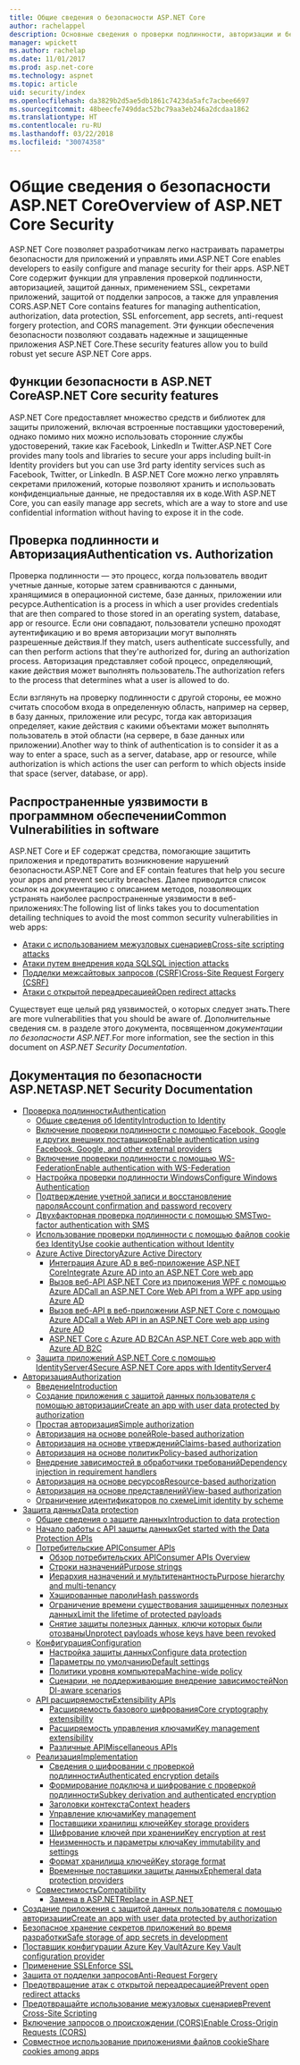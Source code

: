 ```yaml
---
title: Общие сведения о безопасности ASP.NET Core
author: rachelappel
description: Основные сведения о проверки подлинности, авторизации и безопасности в ASP.NET Core.
manager: wpickett
ms.author: rachelap
ms.date: 11/01/2017
ms.prod: asp.net-core
ms.technology: aspnet
ms.topic: article
uid: security/index
ms.openlocfilehash: da3829b2d5ae5db1861c7423da5afc7acbee6697
ms.sourcegitcommit: 48beecfe749ddac52bc79aa3eb246a2dcdaa1862
ms.translationtype: HT
ms.contentlocale: ru-RU
ms.lasthandoff: 03/22/2018
ms.locfileid: "30074358"
---
```

# <a name="overview-of-aspnet-core-security"></a><span data-ttu-id="32f29-103">Общие сведения о безопасности ASP.NET Core</span><span class="sxs-lookup"><span data-stu-id="32f29-103">Overview of ASP.NET Core Security</span></span>

<span data-ttu-id="32f29-104">ASP.NET Core позволяет разработчикам легко настраивать параметры безопасности для приложений и управлять ими.</span><span class="sxs-lookup"><span data-stu-id="32f29-104">ASP.NET Core enables developers to easily configure and manage security for their apps.</span></span> <span data-ttu-id="32f29-105">ASP.NET Core содержит функции для управления проверкой подлинности, авторизацией, защитой данных, применением SSL, секретами приложений, защитой от подделки запросов, а также для управления CORS.</span><span class="sxs-lookup"><span data-stu-id="32f29-105">ASP.NET Core contains features for managing authentication, authorization, data protection, SSL enforcement, app secrets, anti-request forgery protection, and CORS management.</span></span> <span data-ttu-id="32f29-106">Эти функции обеспечения безопасности позволяют создавать надежные и защищенные приложения ASP.NET Core.</span><span class="sxs-lookup"><span data-stu-id="32f29-106">These security features allow you to build robust yet secure ASP.NET Core apps.</span></span>

## <a name="aspnet-core-security-features"></a><span data-ttu-id="32f29-107">Функции безопасности в ASP.NET Core</span><span class="sxs-lookup"><span data-stu-id="32f29-107">ASP.NET Core security features</span></span>

<span data-ttu-id="32f29-108">ASP.NET Core предоставляет множество средств и библиотек для защиты приложений, включая встроенные поставщики удостоверений, однако помимо них можно использовать сторонние службы удостоверений, такие как Facebook, LinkedIn и Twitter.</span><span class="sxs-lookup"><span data-stu-id="32f29-108">ASP.NET Core provides many tools and libraries to secure your apps including built-in Identity providers but you can use 3rd party identity services such as Facebook, Twitter, or LinkedIn.</span></span> <span data-ttu-id="32f29-109">В ASP.NET Core можно легко управлять секретами приложений, которые позволяют хранить и использовать конфиденциальные данные, не предоставляя их в коде.</span><span class="sxs-lookup"><span data-stu-id="32f29-109">With ASP.NET Core, you can easily manage app secrets, which are a way to store and use confidential information without having to expose it in the code.</span></span>

## <a name="authentication-vs-authorization"></a><span data-ttu-id="32f29-110">Проверка подлинности и Авторизация</span><span class="sxs-lookup"><span data-stu-id="32f29-110">Authentication vs. Authorization</span></span>

<span data-ttu-id="32f29-111">Проверка подлинности — это процесс, когда пользователь вводит учетные данные, которые затем сравниваются с данными, хранящимися в операционной системе, базе данных, приложении или ресурсе.</span><span class="sxs-lookup"><span data-stu-id="32f29-111">Authentication is a process in which a user provides credentials that are then compared to those stored in an operating system, database, app or resource.</span></span> <span data-ttu-id="32f29-112">Если они совпадают, пользователи успешно проходят аутентификацию и во время авторизации могут выполнять разрешенные действия.</span><span class="sxs-lookup"><span data-stu-id="32f29-112">If they match, users authenticate successfully, and can then perform actions that they're authorized for, during an authorization process.</span></span> <span data-ttu-id="32f29-113">Авторизация представляет собой процесс, определяющий, какие действия может выполнять пользователь.</span><span class="sxs-lookup"><span data-stu-id="32f29-113">The authorization refers to the process that determines what a user is allowed to do.</span></span>

<span data-ttu-id="32f29-114">Если взглянуть на проверку подлинности с другой стороны, ее можно считать способом входа в определенную область, например на сервер, в базу данных, приложение или ресурс, тогда как авторизация определяет, какие действия с какими объектами может выполнять пользователь в этой области (на сервере, в базе данных или приложении).</span><span class="sxs-lookup"><span data-stu-id="32f29-114">Another way to think of authentication is to consider it as a way to enter a space, such as a server, database, app or resource, while authorization is which actions the user can perform to which objects inside that space (server, database, or app).</span></span>

## <a name="common-vulnerabilities-in-software"></a><span data-ttu-id="32f29-115">Распространенные уязвимости в программном обеспечении</span><span class="sxs-lookup"><span data-stu-id="32f29-115">Common Vulnerabilities in software</span></span>

<span data-ttu-id="32f29-116">ASP.NET Core и EF содержат средства, помогающие защитить приложения и предотвратить возникновение нарушений безопасности.</span><span class="sxs-lookup"><span data-stu-id="32f29-116">ASP.NET Core and EF contain features that help you secure your apps and prevent security breaches.</span></span> <span data-ttu-id="32f29-117">Далее приводится список ссылок на документацию с описанием методов, позволяющих устранять наиболее распространенные уязвимости в веб-приложениях:</span><span class="sxs-lookup"><span data-stu-id="32f29-117">The following list of links takes you to documentation detailing techniques to avoid the most common security vulnerabilities in web apps:</span></span>

* [<span data-ttu-id="32f29-118">Атаки с использованием межузловых сценариев</span><span class="sxs-lookup"><span data-stu-id="32f29-118">Cross-site scripting attacks</span></span>](xref:security/cross-site-scripting)
* [<span data-ttu-id="32f29-119">Атаки путем внедрения кода SQL</span><span class="sxs-lookup"><span data-stu-id="32f29-119">SQL injection attacks</span></span>](https://docs.microsoft.com/ef/core/querying/raw-sql)
* [<span data-ttu-id="32f29-120">Подделки межсайтовых запросов (CSRF)</span><span class="sxs-lookup"><span data-stu-id="32f29-120">Cross-Site Request Forgery (CSRF)</span></span>](xref:security/anti-request-forgery)
* [<span data-ttu-id="32f29-121">Атаки с открытой переадресацией</span><span class="sxs-lookup"><span data-stu-id="32f29-121">Open redirect attacks</span></span>](xref:security/preventing-open-redirects)

<span data-ttu-id="32f29-122">Существует еще целый ряд уязвимостей, о которых следует знать.</span><span class="sxs-lookup"><span data-stu-id="32f29-122">There are more vulnerabilities that you should be aware of.</span></span> <span data-ttu-id="32f29-123">Дополнительные сведения см. в разделе этого документа, посвященном *документации по безопасности ASP.NET*.</span><span class="sxs-lookup"><span data-stu-id="32f29-123">For more information, see the section in this document on *ASP.NET Security Documentation*.</span></span>

## <a name="aspnet-security-documentation"></a><span data-ttu-id="32f29-124">Документация по безопасности ASP.NET</span><span class="sxs-lookup"><span data-stu-id="32f29-124">ASP.NET Security Documentation</span></span>

*   [<span data-ttu-id="32f29-125">Проверка подлинности</span><span class="sxs-lookup"><span data-stu-id="32f29-125">Authentication</span></span>](xref:security/authentication/index)
    *   [<span data-ttu-id="32f29-126">Общие сведения об Identity</span><span class="sxs-lookup"><span data-stu-id="32f29-126">Introduction to Identity</span></span>](xref:security/authentication/identity)
    *   [<span data-ttu-id="32f29-127">Включение проверки подлинности с помощью Facebook, Google и других внешних поставщиков</span><span class="sxs-lookup"><span data-stu-id="32f29-127">Enable authentication using Facebook, Google, and other external providers</span></span>](xref:security/authentication/social/index)
    *   [<span data-ttu-id="32f29-128">Включение проверки подлинности с помощью WS-Federation</span><span class="sxs-lookup"><span data-stu-id="32f29-128">Enable authentication with WS-Federation</span></span>](xref:security/authentication/ws-federation)
    * [<span data-ttu-id="32f29-129">Настройка проверки подлинности Windows</span><span class="sxs-lookup"><span data-stu-id="32f29-129">Configure Windows Authentication</span></span>](xref:security/authentication/windowsauth)
    *   [<span data-ttu-id="32f29-130">Подтверждение учетной записи и восстановление пароля</span><span class="sxs-lookup"><span data-stu-id="32f29-130">Account confirmation and password recovery</span></span>](xref:security/authentication/accconfirm)
    *   [<span data-ttu-id="32f29-131">Двухфакторная проверка подлинности с помощью SMS</span><span class="sxs-lookup"><span data-stu-id="32f29-131">Two-factor authentication with SMS</span></span>](xref:security/authentication/2fa)
    *   [<span data-ttu-id="32f29-132">Использование проверки подлинности с помощью файлов cookie без Identity</span><span class="sxs-lookup"><span data-stu-id="32f29-132">Use cookie authentication without Identity</span></span>](xref:security/authentication/cookie)
    *   [<span data-ttu-id="32f29-133">Azure Active Directory</span><span class="sxs-lookup"><span data-stu-id="32f29-133">Azure Active Directory</span></span>](xref:security/authentication/azure-active-directory/index)
        *   [<span data-ttu-id="32f29-134">Интеграция Azure AD в веб-приложение ASP.NET Core</span><span class="sxs-lookup"><span data-stu-id="32f29-134">Integrate Azure AD into an ASP.NET Core web app</span></span>](https://azure.microsoft.com/documentation/samples/active-directory-dotnet-webapp-openidconnect-aspnetcore/)
        *   [<span data-ttu-id="32f29-135">Вызов веб-API ASP.NET Core из приложения WPF с помощью Azure AD</span><span class="sxs-lookup"><span data-stu-id="32f29-135">Call an ASP.NET Core Web API from a WPF app using Azure AD</span></span>](https://azure.microsoft.com/documentation/samples/active-directory-dotnet-native-aspnetcore/)
        *   [<span data-ttu-id="32f29-136">Вызов веб-API в веб-приложении ASP.NET Core с помощью Azure AD</span><span class="sxs-lookup"><span data-stu-id="32f29-136">Call a Web API in an ASP.NET Core web app using Azure AD</span></span>](https://azure.microsoft.com/documentation/samples/active-directory-dotnet-webapp-webapi-openidconnect-aspnetcore/)
        *   [<span data-ttu-id="32f29-137">ASP.NET Core с Azure AD B2C</span><span class="sxs-lookup"><span data-stu-id="32f29-137">An ASP.NET Core web app with Azure AD B2C</span></span>](https://azure.microsoft.com/resources/samples/active-directory-b2c-dotnetcore-webapp/)
    *   [<span data-ttu-id="32f29-138">Защита приложений ASP.NET Core с помощью IdentityServer4</span><span class="sxs-lookup"><span data-stu-id="32f29-138">Secure ASP.NET Core apps with IdentityServer4</span></span>](https://identityserver4.readthedocs.io)
*   [<span data-ttu-id="32f29-139">Авторизация</span><span class="sxs-lookup"><span data-stu-id="32f29-139">Authorization</span></span>](xref:security/authorization/index)
    *   [<span data-ttu-id="32f29-140">Введение</span><span class="sxs-lookup"><span data-stu-id="32f29-140">Introduction</span></span>](xref:security/authorization/introduction)
    *   [<span data-ttu-id="32f29-141">Создание приложения с защитой данных пользователя с помощью авторизации</span><span class="sxs-lookup"><span data-stu-id="32f29-141">Create an app with user data protected by authorization</span></span>](xref:security/authorization/secure-data)
    *   [<span data-ttu-id="32f29-142">Простая авторизация</span><span class="sxs-lookup"><span data-stu-id="32f29-142">Simple authorization</span></span>](xref:security/authorization/simple)
    *   [<span data-ttu-id="32f29-143">Авторизация на основе ролей</span><span class="sxs-lookup"><span data-stu-id="32f29-143">Role-based authorization</span></span>](xref:security/authorization/roles)
    *   [<span data-ttu-id="32f29-144">Авторизация на основе утверждений</span><span class="sxs-lookup"><span data-stu-id="32f29-144">Claims-based authorization</span></span>](xref:security/authorization/claims)
    *   [<span data-ttu-id="32f29-145">Авторизация на основе политик</span><span class="sxs-lookup"><span data-stu-id="32f29-145">Policy-based authorization</span></span>](xref:security/authorization/policies)
    *   [<span data-ttu-id="32f29-146">Внедрение зависимостей в обработчики требований</span><span class="sxs-lookup"><span data-stu-id="32f29-146">Dependency injection in requirement handlers</span></span>](xref:security/authorization/dependencyinjection)
    *   [<span data-ttu-id="32f29-147">Авторизация на основе ресурсов</span><span class="sxs-lookup"><span data-stu-id="32f29-147">Resource-based authorization</span></span>](xref:security/authorization/resourcebased)
    *   [<span data-ttu-id="32f29-148">Авторизация на основе представлений</span><span class="sxs-lookup"><span data-stu-id="32f29-148">View-based authorization</span></span>](xref:security/authorization/views)
    *   [<span data-ttu-id="32f29-149">Ограничение идентификаторов по схеме</span><span class="sxs-lookup"><span data-stu-id="32f29-149">Limit identity by scheme</span></span>](xref:security/authorization/limitingidentitybyscheme)
*   [<span data-ttu-id="32f29-150">Защита данных</span><span class="sxs-lookup"><span data-stu-id="32f29-150">Data protection</span></span>](xref:security/data-protection/index)
    *   [<span data-ttu-id="32f29-151">Общие сведения о защите данных</span><span class="sxs-lookup"><span data-stu-id="32f29-151">Introduction to data protection</span></span>](xref:security/data-protection/introduction)
    *   [<span data-ttu-id="32f29-152">Начало работы с API защиты данных</span><span class="sxs-lookup"><span data-stu-id="32f29-152">Get started with the Data Protection APIs</span></span>](xref:security/data-protection/using-data-protection)
    *   [<span data-ttu-id="32f29-153">Потребительские API</span><span class="sxs-lookup"><span data-stu-id="32f29-153">Consumer APIs</span></span>](xref:security/data-protection/consumer-apis/index)
        *   [<span data-ttu-id="32f29-154">Обзор потребительских API</span><span class="sxs-lookup"><span data-stu-id="32f29-154">Consumer APIs Overview</span></span>](xref:security/data-protection/consumer-apis/overview)
        *   [<span data-ttu-id="32f29-155">Строки назначений</span><span class="sxs-lookup"><span data-stu-id="32f29-155">Purpose strings</span></span>](xref:security/data-protection/consumer-apis/purpose-strings)
        *   [<span data-ttu-id="32f29-156">Иерархия назначений и мультитенантность</span><span class="sxs-lookup"><span data-stu-id="32f29-156">Purpose hierarchy and multi-tenancy</span></span>](xref:security/data-protection/consumer-apis/purpose-strings-multitenancy)
        *   [<span data-ttu-id="32f29-157">Хэшированные пароли</span><span class="sxs-lookup"><span data-stu-id="32f29-157">Hash passwords</span></span>](xref:security/data-protection/consumer-apis/password-hashing)
        *   [<span data-ttu-id="32f29-158">Ограничение времени существования защищенных полезных данных</span><span class="sxs-lookup"><span data-stu-id="32f29-158">Limit the lifetime of protected payloads</span></span>](xref:security/data-protection/consumer-apis/limited-lifetime-payloads)
        *   [<span data-ttu-id="32f29-159">Снятие защиты полезных данных, ключи которых были отозваны</span><span class="sxs-lookup"><span data-stu-id="32f29-159">Unprotect payloads whose keys have been revoked</span></span>](xref:security/data-protection/consumer-apis/dangerous-unprotect)
    *   [<span data-ttu-id="32f29-160">Конфигурация</span><span class="sxs-lookup"><span data-stu-id="32f29-160">Configuration</span></span>](xref:security/data-protection/configuration/index)
        *   [<span data-ttu-id="32f29-161">Настройка защиты данных</span><span class="sxs-lookup"><span data-stu-id="32f29-161">Configure data protection</span></span>](xref:security/data-protection/configuration/overview)
        *   [<span data-ttu-id="32f29-162">Параметры по умолчанию</span><span class="sxs-lookup"><span data-stu-id="32f29-162">Default settings</span></span>](xref:security/data-protection/configuration/default-settings)
        *   [<span data-ttu-id="32f29-163">Политики уровня компьютера</span><span class="sxs-lookup"><span data-stu-id="32f29-163">Machine-wide policy</span></span>](xref:security/data-protection/configuration/machine-wide-policy)
        *   [<span data-ttu-id="32f29-164">Сценарии, не поддерживающие внедрение зависимостей</span><span class="sxs-lookup"><span data-stu-id="32f29-164">Non DI-aware scenarios</span></span>](xref:security/data-protection/configuration/non-di-scenarios)
    *   [<span data-ttu-id="32f29-165">API расширяемости</span><span class="sxs-lookup"><span data-stu-id="32f29-165">Extensibility APIs</span></span>](xref:security/data-protection/extensibility/index)
        *   [<span data-ttu-id="32f29-166">Расширяемость базового шифрования</span><span class="sxs-lookup"><span data-stu-id="32f29-166">Core cryptography extensibility</span></span>](xref:security/data-protection/extensibility/core-crypto)
        *   [<span data-ttu-id="32f29-167">Расширяемость управления ключами</span><span class="sxs-lookup"><span data-stu-id="32f29-167">Key management extensibility</span></span>](xref:security/data-protection/extensibility/key-management)
        *   [<span data-ttu-id="32f29-168">Различные API</span><span class="sxs-lookup"><span data-stu-id="32f29-168">Miscellaneous APIs</span></span>](xref:security/data-protection/extensibility/misc-apis)
    *   [<span data-ttu-id="32f29-169">Реализация</span><span class="sxs-lookup"><span data-stu-id="32f29-169">Implementation</span></span>](xref:security/data-protection/implementation/index)
        *   [<span data-ttu-id="32f29-170">Сведения о шифровании с проверкой подлинности</span><span class="sxs-lookup"><span data-stu-id="32f29-170">Authenticated encryption details</span></span>](xref:security/data-protection/implementation/authenticated-encryption-details)
        *   [<span data-ttu-id="32f29-171">Формирование подключа и шифрование с проверкой подлинности</span><span class="sxs-lookup"><span data-stu-id="32f29-171">Subkey derivation and authenticated encryption</span></span>](xref:security/data-protection/implementation/subkeyderivation)
        *   [<span data-ttu-id="32f29-172">Заголовки контекста</span><span class="sxs-lookup"><span data-stu-id="32f29-172">Context headers</span></span>](xref:security/data-protection/implementation/context-headers)
        *   [<span data-ttu-id="32f29-173">Управление ключами</span><span class="sxs-lookup"><span data-stu-id="32f29-173">Key management</span></span>](xref:security/data-protection/implementation/key-management)
        *   [<span data-ttu-id="32f29-174">Поставщики хранилищ ключей</span><span class="sxs-lookup"><span data-stu-id="32f29-174">Key storage providers</span></span>](xref:security/data-protection/implementation/key-storage-providers)
        *   [<span data-ttu-id="32f29-175">Шифрование ключей при хранении</span><span class="sxs-lookup"><span data-stu-id="32f29-175">Key encryption at rest</span></span>](xref:security/data-protection/implementation/key-encryption-at-rest)
        *   [<span data-ttu-id="32f29-176">Неизменность и параметры ключа</span><span class="sxs-lookup"><span data-stu-id="32f29-176">Key immutability and settings</span></span>](xref:security/data-protection/implementation/key-immutability)
        *   [<span data-ttu-id="32f29-177">Формат хранилища ключей</span><span class="sxs-lookup"><span data-stu-id="32f29-177">Key storage format</span></span>](xref:security/data-protection/implementation/key-storage-format)
        *   [<span data-ttu-id="32f29-178">Временные поставщики защиты данных</span><span class="sxs-lookup"><span data-stu-id="32f29-178">Ephemeral data protection providers</span></span>](xref:security/data-protection/implementation/key-storage-ephemeral)
    *   [<span data-ttu-id="32f29-179">Совместимость</span><span class="sxs-lookup"><span data-stu-id="32f29-179">Compatibility</span></span>](xref:security/data-protection/compatibility/index)
        *   [<span data-ttu-id="32f29-180">Замена <machineKey> в ASP.NET</span><span class="sxs-lookup"><span data-stu-id="32f29-180">Replace <machineKey> in ASP.NET</span></span>](xref:security/data-protection/compatibility/replacing-machinekey)
*   [<span data-ttu-id="32f29-181">Создание приложения с защитой данных пользователя с помощью авторизации</span><span class="sxs-lookup"><span data-stu-id="32f29-181">Create an app with user data protected by authorization</span></span>](xref:security/authorization/secure-data)
*   [<span data-ttu-id="32f29-182">Безопасное хранение секретов приложений во время разработки</span><span class="sxs-lookup"><span data-stu-id="32f29-182">Safe storage of app secrets in development</span></span>](xref:security/app-secrets)
*   [<span data-ttu-id="32f29-183">Поставщик конфигурации Azure Key Vault</span><span class="sxs-lookup"><span data-stu-id="32f29-183">Azure Key Vault configuration provider</span></span>](xref:security/key-vault-configuration)
*   [<span data-ttu-id="32f29-184">Применение SSL</span><span class="sxs-lookup"><span data-stu-id="32f29-184">Enforce SSL</span></span>](xref:security/enforcing-ssl)
*   [<span data-ttu-id="32f29-185">Защита от подделки запросов</span><span class="sxs-lookup"><span data-stu-id="32f29-185">Anti-Request Forgery</span></span>](xref:security/anti-request-forgery)
*   [<span data-ttu-id="32f29-186">Предотвращение атак с открытой переадресацией</span><span class="sxs-lookup"><span data-stu-id="32f29-186">Prevent open redirect attacks</span></span>](xref:security/preventing-open-redirects)
*   [<span data-ttu-id="32f29-187">Предотвращайте использование межузловых сценариев</span><span class="sxs-lookup"><span data-stu-id="32f29-187">Prevent Cross-Site Scripting</span></span>](xref:security/cross-site-scripting)
*   [<span data-ttu-id="32f29-188">Включение запросов о происхождении (CORS)</span><span class="sxs-lookup"><span data-stu-id="32f29-188">Enable Cross-Origin Requests (CORS)</span></span>](xref:security/cors)
*   [<span data-ttu-id="32f29-189">Совместное использование приложениями файлов cookie</span><span class="sxs-lookup"><span data-stu-id="32f29-189">Share cookies among apps</span></span>](xref:security/cookie-sharing)
